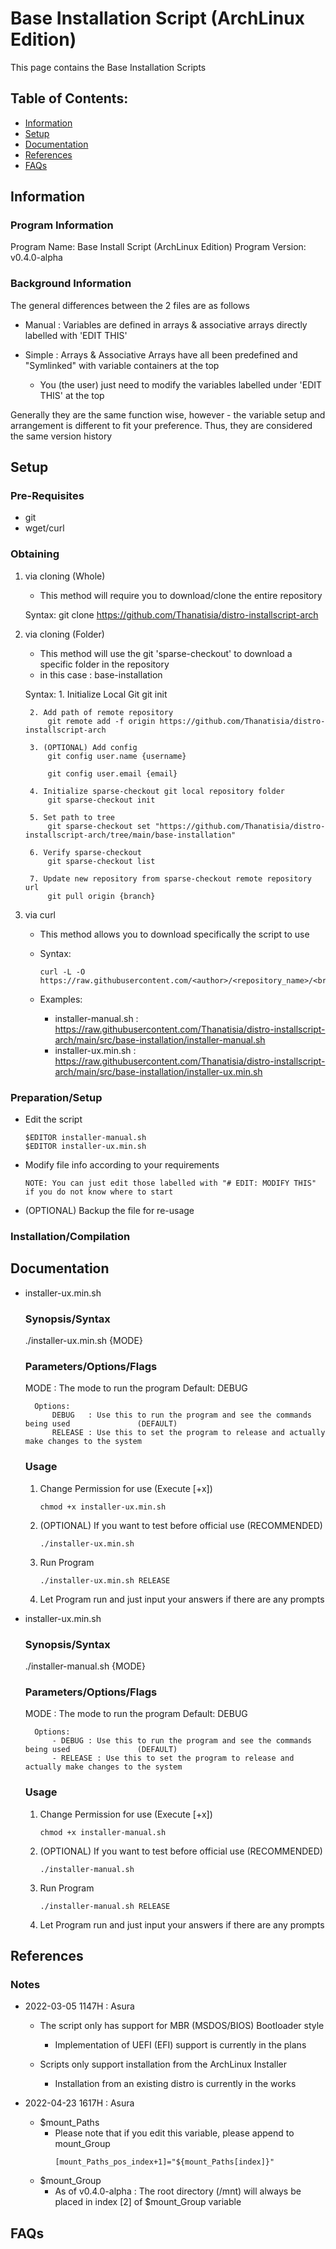 # Base Installation Script (ArchLinux Edition)

This page contains the Base Installation Scripts

## Table of Contents:
- [Information](#information)
- [Setup](#setup)
- [Documentation](#documentation)
- [References](#references)
- [FAQs](#faqs)

## Information

### Program Information

Program Name: Base Install Script (ArchLinux Edition)
Program Version: v0.4.0-alpha

### Background Information

The general differences between the 2 files are as follows

- Manual : Variables are defined in arrays & associative arrays directly labelled with 'EDIT THIS'

- Simple : Arrays & Associative Arrays have all been predefined and "Symlinked" with variable containers at the top
	- You (the user) just need to modify the variables labelled under 'EDIT THIS' at the top

Generally they are the same function wise, however - the variable setup and arrangement is different to fit your preference. Thus, they are considered the same version history

## Setup

### Pre-Requisites

- git
- wget/curl

### Obtaining

1. via cloning (Whole)
	- This method will require you to download/clone the entire repository

	Syntax: git clone https://github.com/Thanatisia/distro-installscript-arch

2. via cloning (Folder)
	- This method will use the git 'sparse-checkout' to download a specific folder in the repository
	- in this case : base-installation

	Syntax: 
		1. Initialize Local Git
			git init

		2. Add path of remote repository
			git remote add -f origin https://github.com/Thanatisia/distro-installscript-arch

		3. (OPTIONAL) Add config
			git config user.name {username}

			git config user.email {email}

		4. Initialize sparse-checkout git local repository folder
			git sparse-checkout init

		5. Set path to tree
			git sparse-checkout set "https://github.com/Thanatisia/distro-installscript-arch/tree/main/base-installation"

		6. Verify sparse-checkout
			git sparse-checkout list

		7. Update new repository from sparse-checkout remote repository url
			git pull origin {branch}

3. via curl

	- This method allows you to download specifically the script to use

	- Syntax: 
		```console
		curl -L -O https://raw.githubusercontent.com/<author>/<repository_name>/<branch>/[folder/to/script_name.sh]
		```

	- Examples:
		- installer-manual.sh : https://raw.githubusercontent.com/Thanatisia/distro-installscript-arch/main/src/base-installation/installer-manual.sh
		- installer-ux.min.sh : https://raw.githubusercontent.com/Thanatisia/distro-installscript-arch/main/src/base-installation/installer-ux.min.sh

### Preparation/Setup

- Edit the script
	```console
	$EDITOR installer-manual.sh
	$EDITOR installer-ux.min.sh
	```

- Modify file info according to your requirements
	```
	NOTE: You can just edit those labelled with "# EDIT: MODIFY THIS" if you do not know where to start
	```

- (OPTIONAL) Backup the file for re-usage
	

### Installation/Compilation

## Documentation

- installer-ux.min.sh
	### Synopsis/Syntax

	./installer-ux.min.sh {MODE}

	### Parameters/Options/Flags

	MODE <options> : The mode to run the program
		Default: DEBUG
		
		Options:
			DEBUG	: Use this to run the program and see the commands being used 				(DEFAULT)
			RELEASE : Use this to set the program to release and actually make changes to the system
	
	### Usage

	1. Change Permission for use (Execute [+x])
		```console
		chmod +x installer-ux.min.sh
		```

	2. (OPTIONAL) If you want to test before official use (RECOMMENDED)
		```console
		./installer-ux.min.sh
		```	

	3. Run Program
		```console
		./installer-ux.min.sh RELEASE
		```

	4. Let Program run and just input your answers if there are any prompts

- installer-ux.min.sh
	### Synopsis/Syntax

	./installer-manual.sh {MODE}

	### Parameters/Options/Flags

	MODE <options> : The mode to run the program
		Default: DEBUG
		
		Options:
			- DEBUG	: Use this to run the program and see the commands being used 				(DEFAULT)
			- RELEASE : Use this to set the program to release and actually make changes to the system
	
	### Usage

	1. Change Permission for use (Execute [+x])
		```console
		chmod +x installer-manual.sh
		```

	2. (OPTIONAL) If you want to test before official use (RECOMMENDED)
		```console
		./installer-manual.sh
		```	

	3. Run Program
		```console
		./installer-manual.sh RELEASE
		```

	4. Let Program run and just input your answers if there are any prompts


## References

### Notes

- 2022-03-05 1147H : Asura

	- The script only has support for MBR (MSDOS/BIOS) Bootloader style
		- Implementation of UEFI (EFI) support is currently in the plans

	- Scripts only support installation from the ArchLinux Installer
		- Installation from an existing distro is currently in the works

- 2022-04-23 1617H : Asura

	- $mount_Paths
		- Please note that if you edit this variable, please append to mount_Group
			```console
			[mount_Paths_pos_index+1]="${mount_Paths[index]}"
			```
	- $mount_Group
		- As of v0.4.0-alpha : The root directory (/mnt) will always be placed in index [2] of $mount_Group variable

## FAQs


